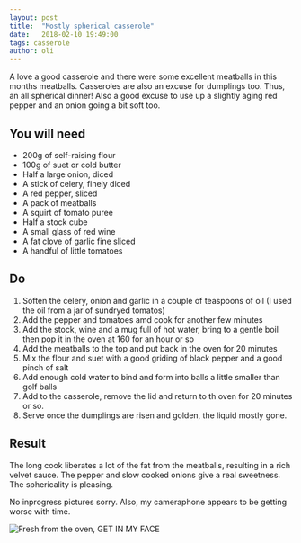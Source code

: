 ```yaml
---
layout: post
title:  "Mostly spherical casserole"
date:   2018-02-10 19:49:00
tags: casserole 
author: oli
---
```


A love a good casserole and there were some excellent meatballs in this months meatballs.  Casseroles are also an excuse for dumplings too.  Thus, an all spherical dinner!  Also a good excuse to use up a slightly aging red pepper and an onion going a bit soft too.

## You will need


* 200g of self-raising flour
* 100g of suet or cold butter
* Half a large onion, diced
* A stick of celery, finely diced
* A red pepper, sliced
* A pack of meatballs
* A squirt of tomato puree
* Half a stock cube
* A small glass of red wine
* A fat clove of garlic fine sliced
* A handful of little tomatoes
## Do

1. Soften the celery, onion and garlic in a couple of teaspoons of oil (I used the oil from a jar of sundryed tomatos)
2. Add the pepper and tomatoes amd cook for another few minutes
3. Add the stock, wine and a mug full of hot water, bring to a gentle boil then pop it in the oven at 160 for an hour or so
4. Add the meatballs to the top and put back in the oven for 20 minutes
5. Mix the flour and suet with a good griding of black pepper and a good pinch of salt
6. Add enough cold water to bind and form into balls a little smaller than golf balls
7. Add to the casserole, remove the lid and return to th oven for 20 minutes or so.
8. Serve once the dumplings are risen and golden, the liquid mostly gone.


## Result

The long cook liberates a lot of the fat from the meatballs, resulting in a rich velvet sauce.  The pepper and slow cooked onions give a real sweetness.  The sphericality is pleasing.

No inprogress pictures sorry.  Also, my cameraphone appears to be getting worse with time.

![Fresh from the oven, GET IN MY FACE](/images/blog/spherical-casserole.jpg)

